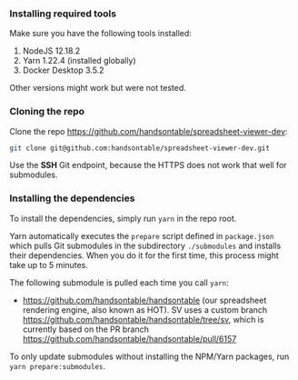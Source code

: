### Installing required tools

Make sure you have the following tools installed:

1. NodeJS 12.18.2
2. Yarn 1.22.4 (installed globally)
3. Docker Desktop 3.5.2

Other versions might work but were not tested.

### Cloning the repo

Clone the repo https://github.com/handsontable/spreadsheet-viewer-dev:

```bash
git clone git@github.com:handsontable/spreadsheet-viewer-dev.git
```

Use the **SSH** Git endpoint, because the HTTPS does not work that well for submodules.

### Installing the dependencies

To install the dependencies, simply run `yarn` in the repo root.

Yarn automatically executes the `prepare` script defined in `package.json` which pulls Git submodules in the subdirectory `./submodules` and installs their dependencies. When you do it for the first time, this process might take up to 5 minutes.

The following submodule is pulled each time you call `yarn`:

- https://github.com/handsontable/handsontable (our spreadsheet rendering engine, also known as HOT). SV uses a custom branch https://github.com/handsontable/handsontable/tree/sv, which is currently based on the PR branch https://github.com/handsontable/handsontable/pull/6157

To only update submodules without installing the NPM/Yarn packages, run `yarn prepare:submodules`.